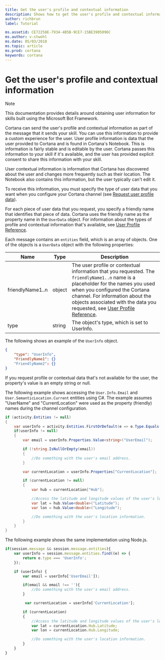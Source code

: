 ```yaml
---
title: Get the user's profile and contextual information
description: Shows how to get the user's profile and contextual information.
author: richbrun
label: Tutorial

ms.assetid: CE72258E-7934-4B5B-9CE7-15BE3905096C
ms.author: v-stwohl
ms.date: 05/03/2018
ms.topic: article
ms.prod: cortana
keywords: cortana
---
```



# Get the user's profile and contextual information

> [!NOTE]
> This documentation provides details around obtaining user information for skills built using the Microsoft Bot Framework.
> 


Cortana can send the user's profile and contextual information as part of the message that it sends your skill. You can use this information to provide a custom experience for the user. User profile information is data that the user provided to Cortana and is found in Cortana's Notebook. This is information is fairly stable and is editable by the user. Cortana passes this information to your skill if it's available, and the user has provided explicit consent to share this information with your skill. 

User contextual information is information that Cortana has discovered about the user and changes more frequently such as their location. The Notebook also contains this information, but the user typically can't edit it.

To receive this information, you must specify the type of user data that you want when you configure your Cortana channel (see [Request user profile data](https://docs.microsoft.com/en-us/bot-framework/channel-connect-cortana#request-user-profile-data)).

For each piece of user data that you request, you specify a friendly name that identifies that piece of data. Cortana uses the friendly name as the property name in the `UserData` object. For information about the types of profile and contextual information that's available, see [User Profile Reference](user-profile-contextual-info.md).

<!-- This doesn't seem right. The name is entities which is plural so you'd think it's an array of entities, one of which might be UserData. Confirm. -->

Each message contains an `entities` field, which is an array of objects. One of the objects is a `UserData` object with the following properties:


| Name | Type | Description 
|-|-|-
| friendlyName1..n | object | The user profile or contextual information that you requested. The `friendlyName1..n` name is a placeholder for the names you used when you configured the Cortana channel. For information about the objects associated with the data you requested, see [User Profile Reference](user-profile-contextual-info.md).
| type | string | The object's type, which is set to UserInfo. 


The following shows an example of the `UserInfo` object.

```json
{                   
    "type": "UserInfo",  
    "FriendlyName1": {}  
    "FriendlyName2": {}  
}
```

If you request profile or contextual data that's not available for the user, the property's value is an empty string or null. 

The following example shows accessing the `User.Info.Email` and `User.SemanticLocation.Current` entities using C#. The example assumes "UserName" and "CurrentLocation" were used as the property (friendly) names during the channel configuration.

```csharp
if (activity.Entities != null)
{
    var userInfo = activity.Entities.FirstOrDefault(e => e.Type.Equals("UserInfo"));
    if(userInfo != null)
    {
        var email = userInfo.Properties.Value<string>("UserEmail");

        if (!string.IsNullOrEmpty(email))
        {
            //Do something with the user's email address.
        }

        var currentLocation = userInfo.Properties["CurrentLocation"];

        if (currentLocation != null)
        {
            var hub = currentLocation["Hub"];

            //Access the latitude and longitude values of the user's location.
            var lat = hub.Value<double>("Latitude");
            var lon = hub.Value<double>("Longitude");

            //Do something with the user's location information.
        }
    }
}
```

The following example shows the same implementation using Node.js.

```javascript
if(session.message && session.message.entities){
    var userInfo = session.message.entities.find((e) => {
        return e.type === 'UserInfo';
    });

    if (userInfo) {
        var email = userInfo['UserEmail']);

        if(email && email !== ''){
            //Do something with the user's email address.
        }

         var currentLocation = userInfo['CurrentLocation'];

        if (currentLocation)
        {
            //Access the latitude and longitude values of the user's location.
            var lat = currentLocation.Hub.Latitude;
            var lon = currentLocation.Hub.Longitude;

            //Do something with the user's location information.
        }
    }
}
```



